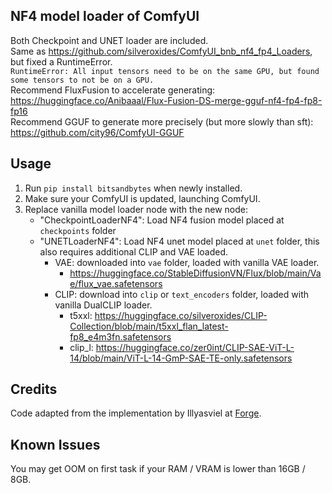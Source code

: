 
## NF4 model loader of ComfyUI

Both Checkpoint and UNET loader are included.<br/>
Same as https://github.com/silveroxides/ComfyUI_bnb_nf4_fp4_Loaders, but fixed a RuntimeError.<br/>
```RuntimeError: All input tensors need to be on the same GPU, but found some tensors to not be on a GPU.```<br/>
Recommend FluxFusion to accelerate generating: https://huggingface.co/Anibaaal/Flux-Fusion-DS-merge-gguf-nf4-fp4-fp8-fp16<br/>
Recommend GGUF to generate more precisely (but more slowly than sft): https://github.com/city96/ComfyUI-GGUF<br/>


## Usage
1. Run `pip install bitsandbytes` when newly installed.
2. Make sure your ComfyUI is updated, launching ComfyUI.
3. Replace vanilla model loader node with the new node:
    * "CheckpointLoaderNF4": Load NF4 fusion model placed at `checkpoints` folder
    * "UNETLoaderNF4": Load NF4 unet model placed at `unet` folder, this also requires additional CLIP and VAE loaded.
        * VAE: downloaded into `vae` folder, loaded with vanilla VAE loader.
            * https://huggingface.co/StableDiffusionVN/Flux/blob/main/Vae/flux_vae.safetensors
        * CLIP: download into `clip` or `text_encoders` folder, loaded with vanilla DualCLIP loader.
            * t5xxl: https://huggingface.co/silveroxides/CLIP-Collection/blob/main/t5xxl_flan_latest-fp8_e4m3fn.safetensors
            * clip_l: https://huggingface.co/zer0int/CLIP-SAE-ViT-L-14/blob/main/ViT-L-14-GmP-SAE-TE-only.safetensors

## Credits
Code adapted from the implementation by Illyasviel at [Forge](https://github.com/lllyasviel/stable-diffusion-webui-forge).

## Known Issues
You may get OOM on first task if your RAM / VRAM is lower than 16GB / 8GB.
